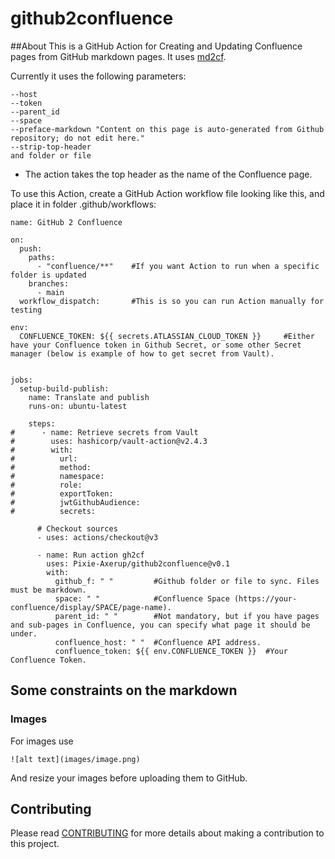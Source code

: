 # github2confluence

##About
This is a GitHub Action for Creating and Updating Confluence pages from GitHub markdown pages. It uses [md2cf](https://pypi.org/project/md2cf/).

Currently it uses the following parameters:
```
--host
--token
--parent_id
--space
--preface-markdown "Content on this page is auto-generated from Github repository; do not edit here."
--strip-top-header
and folder or file
```

- The action takes the top header as the name of the Confluence page.

To use this Action, create a GitHub Action workflow file looking like this, and place it in folder .github/workflows:

```
name: GitHub 2 Confluence

on:
  push:
    paths:
      - "confluence/**"    #If you want Action to run when a specific folder is updated
    branches:
      - main
  workflow_dispatch:       #This is so you can run Action manually for testing

env:
  CONFLUENCE_TOKEN: ${{ secrets.ATLASSIAN_CLOUD_TOKEN }}     #Either have your Confluence token in Github Secret, or some other Secret manager (below is example of how to get secret from Vault).


jobs:
  setup-build-publish:
    name: Translate and publish
    runs-on: ubuntu-latest

    steps:
#      - name: Retrieve secrets from Vault
#        uses: hashicorp/vault-action@v2.4.3
#        with:
#          url: 
#          method: 
#          namespace: 
#          role: 
#          exportToken: 
#          jwtGithubAudience: 
#          secrets:
    
      # Checkout sources
      - uses: actions/checkout@v3

      - name: Run action gh2cf
        uses: Pixie-Axerup/github2confluence@v0.1
        with:
          github_f: " "         #Github folder or file to sync. Files must be markdown.
          space: " "            #Confluence Space (https://your-confluence/display/SPACE/page-name).
          parent_id: " "        #Not mandatory, but if you have pages and sub-pages in Confluence, you can specify what page it should be under.
          confluence_host: " "  #Confluence API address.
          confluence_token: ${{ env.CONFLUENCE_TOKEN }}  #Your Confluence Token. 

```

## Some constraints on the markdown

### Images
For images use 
```
![alt text](images/image.png)
```
And resize your images before uploading them to GitHub.


## Contributing
Please read [CONTRIBUTING](./CONTRIBUTING.md) for more details about making a contribution to this project.
